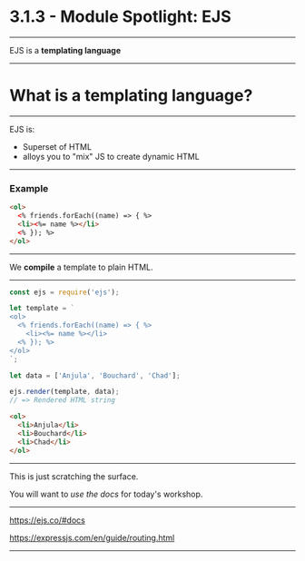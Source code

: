 # 3.1.3 - Module Spotlight: EJS

---

EJS is a **templating language**

---

# What is a templating language?

---

EJS is:

- Superset of HTML
- alloys you to "mix" JS to create dynamic HTML

---

### Example

```html
<ol>
  <% friends.forEach((name) => { %>
  <li><%= name %></li>
  <% }); %>
</ol>
```

---

We **compile** a template to plain HTML.

---

```js
const ejs = require('ejs');

let template = `
<ol>
  <% friends.forEach((name) => { %>
    <li><%= name %></li>
  <% }); %>
</ol>
`;

let data = ['Anjula', 'Bouchard', 'Chad'];

ejs.render(template, data);
// => Rendered HTML string
```

```html
<ol>
  <li>Anjula</li>
  <li>Bouchard</li>
  <li>Chad</li>
</ol>
```

---

This is just scratching the surface.

You will want to _use the docs_ for today's workshop.

---

https://ejs.co/#docs

https://expressjs.com/en/guide/routing.html

---
